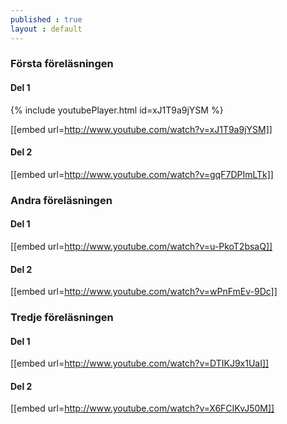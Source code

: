 ```yaml
---
published : true
layout : default
---
```




### Första föreläsningen

#### Del 1

{% include youtubePlayer.html id=xJ1T9a9jYSM %}

[[embed url=http://www.youtube.com/watch?v=xJ1T9a9jYSM]]

#### Del 2

[[embed url=http://www.youtube.com/watch?v=gqF7DPImLTk]]



### Andra föreläsningen

#### Del 1

[[embed url=http://www.youtube.com/watch?v=u-PkoT2bsaQ]]

#### Del 2

[[embed url=http://www.youtube.com/watch?v=wPnFmEv-9Dc]]


### Tredje föreläsningen

#### Del 1

[[embed url=http://www.youtube.com/watch?v=DTIKJ9x1UaI]]

#### Del 2

[[embed url=http://www.youtube.com/watch?v=X6FCIKvJ50M]]

